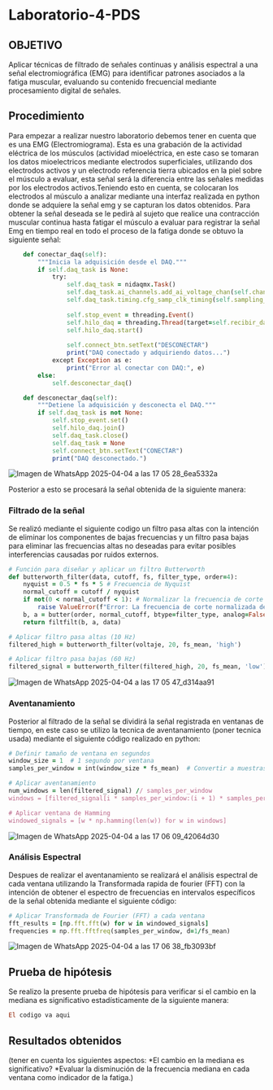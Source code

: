# Laboratorio-4-PDS
## OBJETIVO
Aplicar técnicas de filtrado de señales continuas y análisis espectral a una señal electromiográfica (EMG) para identificar patrones asociados a la fatiga muscular, evaluando su contenido frecuencial mediante procesamiento digital de señales.
## Procedimiento
Para empezar a realizar nuestro laboratorio debemos tener en cuenta que es una EMG (Electromiograma). Esta es una grabación de la actividad eléctrica de los músculos (actividad mioeléctrica, en este caso se tomaran los datos mioelectricos mediante electrodos superficiales, utilizando dos electrodos activos y un electrodo referencia tierra ubicados en la piel sobre el músculo a evaluar, esta señal será la diferencia entre las señales medidas por los electrodos activos.Teniendo esto en cuenta, se colocaran los electrodos al músculo a analizar mediante una interfaz realizada en python donde se adquiere la señal emg y se capturan los datos obtenidos. Para obtener la señal deseada se le pedirà al sujeto que realice una contracción muscular continua hasta fatigar el músculo a evaluar para registrar la señal Emg en tiempo real en todo el proceso de la fatiga donde se obtuvo la siguiente señal:
```ruby
    def conectar_daq(self):
        """Inicia la adquisición desde el DAQ."""
        if self.daq_task is None:
            try:
                self.daq_task = nidaqmx.Task()
                self.daq_task.ai_channels.add_ai_voltage_chan(self.channel)
                self.daq_task.timing.cfg_samp_clk_timing(self.sampling_rate, sample_mode=AcquisitionType.CONTINUOUS)
                
                self.stop_event = threading.Event()
                self.hilo_daq = threading.Thread(target=self.recibir_datos)
                self.hilo_daq.start()
                
                self.connect_btn.setText("DESCONECTAR")
                print("DAQ conectado y adquiriendo datos...")
            except Exception as e:
                print("Error al conectar con DAQ:", e)
        else:
            self.desconectar_daq()

    def desconectar_daq(self):
        """Detiene la adquisición y desconecta el DAQ."""
        if self.daq_task is not None:
            self.stop_event.set()
            self.hilo_daq.join()
            self.daq_task.close()
            self.daq_task = None
            self.connect_btn.setText("CONECTAR")
            print("DAQ desconectado.")
```
![Imagen de WhatsApp 2025-04-04 a las 17 05 28_6ea5332a](https://github.com/user-attachments/assets/89cabc90-b14f-4c3c-b3a3-4ca1a3dfca8f)

Posterior a esto se procesará la señal obtenida de la siguiente manera:
### Filtrado de la señal
Se realizó mediante el siguiente codigo un filtro pasa altas con la intención de eliminar los componentes de bajas frecuencias y un filtro pasa bajas para eliminar las frecuencias altas no deseadas para evitar posibles interferencias causadas por ruidos externos.
```ruby
# Función para diseñar y aplicar un filtro Butterworth
def butterworth_filter(data, cutoff, fs, filter_type, order=4):
    nyquist = 0.5 * fs * 5 # Frecuencia de Nyquist
    normal_cutoff = cutoff / nyquist
    if not(0 < normal_cutoff < 1): # Normalizar la frecuencia de corte
        raise ValueError(f"Error: La frecuencia de corte normalizada debe ser un valor entre 0 y 1. Valor actual:{normal_cutoff}")
    b, a = butter(order, normal_cutoff, btype=filter_type, analog=False)
    return filtfilt(b, a, data)

# Aplicar filtro pasa altas (10 Hz)
filtered_high = butterworth_filter(voltaje, 20, fs_mean, 'high')

# Aplicar filtro pasa bajas (60 Hz)
filtered_signal = butterworth_filter(filtered_high, 20, fs_mean, 'low')
```
![Imagen de WhatsApp 2025-04-04 a las 17 05 47_d314aa91](https://github.com/user-attachments/assets/901fc222-9c4f-4533-8ceb-4c04e34b07ae)

### Aventanamiento
Posterior al filtrado de la señal se dividirá la señal registrada en ventanas de tiempo, en este caso se utilizo la tecnica de aventanamiento (poner tecnica usada) mediante el siguiente código realizado en python:
```ruby
# Definir tamaño de ventana en segundos
window_size = 1  # 1 segundo por ventana
samples_per_window = int(window_size * fs_mean)  # Convertir a muestras

# Aplicar aventanamiento
num_windows = len(filtered_signal) // samples_per_window
windows = [filtered_signal[i * samples_per_window:(i + 1) * samples_per_window] for i in range(num_windows)]

# Aplicar ventana de Hamming
windowed_signals = [w * np.hamming(len(w)) for w in windows]
```
![Imagen de WhatsApp 2025-04-04 a las 17 06 09_42064d30](https://github.com/user-attachments/assets/a84f1096-dcc6-48ee-ae4e-900eaa23eb63)

### Análisis Espectral
Despues de realizar el aventanamiento se realizará el análisis espectral de cada ventana utilizando la Transformada rapida de fourier (FFT) con la intención de obtener el espectro de frecuencias en intervalos específicos de la señal obtenida mediante el siguiente código:
```ruby
# Aplicar Transformada de Fourier (FFT) a cada ventana
fft_results = [np.fft.fft(w) for w in windowed_signals]
frequencies = np.fft.fftfreq(samples_per_window, d=1/fs_mean)
```
![Imagen de WhatsApp 2025-04-04 a las 17 06 38_fb3093bf](https://github.com/user-attachments/assets/4dd12541-c2a5-412b-b1a0-43e7b39db01e)

## Prueba de hipótesis
Se realizo la presente prueba de hipótesis para verificar si el cambio en la mediana es significativo estadísticamente de la siguiente manera:
```ruby
El codigo va aqui
```
## Resultados obtenidos
(tener en cuenta los siguientes aspectos:
*El cambio en la mediana es significativo?
*Evaluar la disminución de la frecuencia mediana en cada ventana como indicador de la fatiga.)
